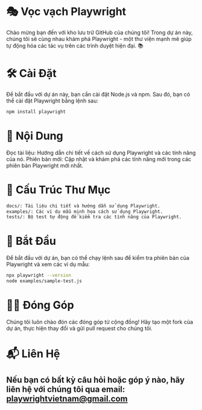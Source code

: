 # 🎭 Vọc vạch Playwright

Chào mừng bạn đến với kho lưu trữ GitHub của chúng tôi! Trong dự án này, chúng tôi sẽ cùng nhau khám phá Playwright - một thư viện mạnh mẽ giúp tự động hóa các tác vụ trên các trình duyệt hiện đại. 📚

# 🛠️ Cài Đặt

Để bắt đầu với dự án này, bạn cần cài đặt Node.js và npm. Sau đó, bạn có thể cài đặt Playwright bằng lệnh sau:

```bash
npm install playwright
```
# 📖 Nội Dung
Đọc tài liệu: Hướng dẫn chi tiết về cách sử dụng Playwright và các tính năng của nó.
Phiên bản mới: Cập nhật và khám phá các tính năng mới trong các phiên bản Playwright mới nhất.
# 📁 Cấu Trúc Thư Mục

```bash
docs/: Tài liệu chi tiết và hướng dẫn sử dụng Playwright.
examples/: Các ví dụ mẫu minh họa cách sử dụng Playwright.
tests/: Bộ test tự động để kiểm tra các tính năng của Playwright.
```
# 🚀 Bắt Đầu
Để bắt đầu với dự án, bạn có thể chạy lệnh sau để kiểm tra phiên bản của Playwright và xem các ví dụ mẫu:

```bash
npx playwright --version
node examples/sample-test.js
```
# 🧑‍💻 Đóng Góp
Chúng tôi luôn chào đón các đóng góp từ cộng đồng! Hãy tạo một fork của dự án, thực hiện thay đổi và gửi pull request cho chúng tôi.

# 📬 Liên Hệ
Nếu bạn có bất kỳ câu hỏi hoặc góp ý nào, hãy liên hệ với chúng tôi qua email: playwrightvietnam@gmail.com
---
